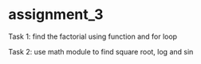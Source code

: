 # assignment_3
Task 1: find the factorial using function and for loop

Task 2: use math module to find  square root, log and sin